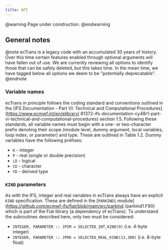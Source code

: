```yaml
---
title: API
---
```


@warning
Page under construction.
@endwarning

## General notes

@note
ecTrans is a legacy code with an accumulated 30 years of history. Over this time certain
features enabled through optional arguments will have fallen out of use. We are currently reviewing
all options to identify those that can be safely deleted, but this takes time. In the mean time, we
have tagged below all options we deem to be "potentially deprecatable".
@endnote

### Variable names

ecTrans _in principle_ follows the coding standard and conventions outlined in the [IFS
Documentation - Part VI: Technical and Computational Procedures](https://www.ecmwf.int/en/elibrary/
81372-ifs-documentation-cy48r1-part-vi-technical-and-computational-procedures) section 1.5.
Following these standards, all variable names must begin with a one- or two-character prefix
denoting their scope (module level, dummy argument, local variables, loop index, or parameter) and
type. These are outlined in Table 1.2. Dummy variables have the following prefixes:

- `K` - integer
- `P` - real (single or double precision)
- `LD` - logical
- `CD` - character
- `YD` - derived type

### `KIND` parameters

As with the IFS, integer and real variables in ecTrans always have an explicit `KIND` specification.
These are defined in the [`PARKIND1` module](https://github.com/ecmwf-ifs/fiat/blob/main/src/parkind
/parkind1.F90) which is part of the Fiat library (a dependency of ecTrans). To understand the
subroutines described here, only two must be considered:

- `INTEGER, PARAMETER :: JPIM = SELECTED_INT_KIND(9)` (i.e. 4-byte integer)
- `INTEGER, PARAMETER :: JPRD = SELECTED_REAL_KIND(13,300)` (i.e. 8-byte float)

